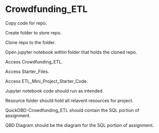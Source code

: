 # Crowdfunding_ETL

Copy code for repo.

Create folder to store repo.

Clone repo to the folder.

Open jupyter notebook within folder that holds the cloned repo.

Access Crowdfunding_ETL.

Access Starter_Files.

Access ETL_Mini_Project_Starter_Code.

Jupyter notebook code should run as intended.

Resource folder should hold all relavent resources for project.

QuickDBD-Crowdfunding_ETL should contain the SQL portion of assignment.

QBD Diagram should be the diagram for the SQL portion of assignment.
